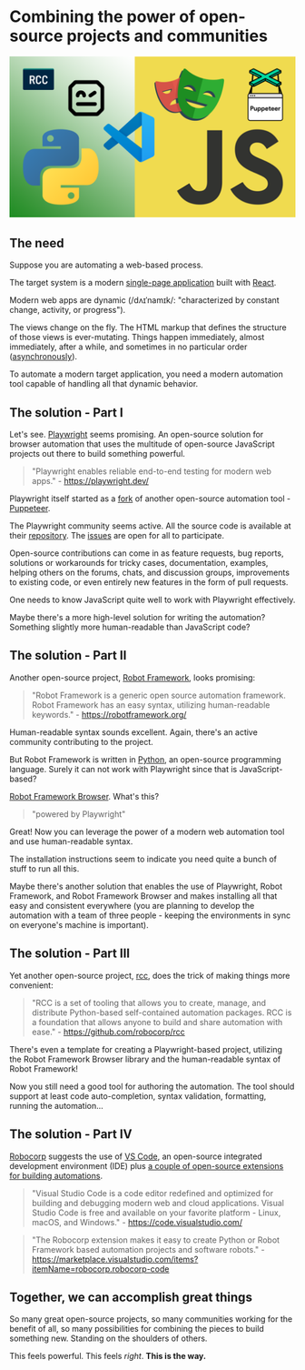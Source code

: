 # Combining the power of open-source projects and communities

![Open-source projects](images/main-image.png)

## The need

Suppose you are automating a web-based process.

The target system is a modern [single-page application](https://en.wikipedia.org/wiki/Single-page_application) built with [React](https://reactjs.org/).

Modern web apps are dynamic (/dʌɪˈnamɪk/: "characterized by constant change, activity, or progress").

The views change on the fly. The HTML markup that defines the structure of those views is ever-mutating. Things happen immediately, almost immediately, after a while, and sometimes in no particular order ([asynchronously](<https://en.wikipedia.org/wiki/Asynchrony_(computer_programming)>)).

To automate a modern target application, you need a modern automation tool capable of handling all that dynamic behavior.

## The solution - Part I

Let's see. [Playwright](https://playwright.dev/) seems promising. An open-source solution for browser automation that uses the multitude of open-source JavaScript projects out there to build something powerful.

> "Playwright enables reliable end-to-end testing for modern web apps." - https://playwright.dev/

Playwright itself started as a [fork](https://docs.github.com/en/pull-requests/collaborating-with-pull-requests/working-with-forks/about-forks) of another open-source automation tool - [Puppeteer](https://developers.google.com/web/tools/puppeteer).

The Playwright community seems active. All the source code is available at their [repository](https://github.com/microsoft/playwright). The [issues](https://github.com/microsoft/playwright/issues) are open for all to participate.

Open-source contributions can come in as feature requests, bug reports, solutions or workarounds for tricky cases, documentation, examples, helping others on the forums, chats, and discussion groups, improvements to existing code, or even entirely new features in the form of pull requests.

One needs to know JavaScript quite well to work with Playwright effectively.

Maybe there's a more high-level solution for writing the automation? Something slightly more human-readable than JavaScript code?

## The solution - Part II

Another open-source project, [Robot Framework](https://robotframework.org/), looks promising:

> "Robot Framework is a generic open source automation framework. Robot Framework has an easy syntax, utilizing human-readable keywords." - https://robotframework.org/

Human-readable syntax sounds excellent. Again, there's an active community contributing to the project.

But Robot Framework is written in [Python](https://www.python.org/), an open-source programming language. Surely it can not work with Playwright since that is JavaScript-based?

[Robot Framework Browser](https://robotframework-browser.org/). What's this?

> "powered by Playwright"

Great! Now you can leverage the power of a modern web automation tool and use human-readable syntax.

The installation instructions seem to indicate you need quite a bunch of stuff to run all this.

Maybe there's another solution that enables the use of Playwright, Robot Framework, and Robot Framework Browser and makes installing all that easy and consistent everywhere (you are planning to develop the automation with a team of three people - keeping the environments in sync on everyone's machine is important).

## The solution - Part III

Yet another open-source project, [rcc](https://github.com/robocorp/rcc), does the trick of making things more convenient:

> "RCC is a set of tooling that allows you to create, manage, and distribute Python-based self-contained automation packages. RCC is a foundation that allows anyone to build and share automation with ease." - https://github.com/robocorp/rcc

There's even a template for creating a Playwright-based project, utilizing the Robot Framework Browser library and the human-readable syntax of Robot Framework!

Now you still need a good tool for authoring the automation. The tool should support at least code auto-completion, syntax validation, formatting, running the automation...

## The solution - Part IV

[Robocorp](https://robocorp.com/) suggests the use of [VS Code](https://code.visualstudio.com/), an open-source integrated development environment (IDE) plus [a couple of open-source extensions for building automations](https://marketplace.visualstudio.com/search?term=robocorp&target=VSCode&category=All%20categories&sortBy=Relevance).

> "Visual Studio Code is a code editor redefined and optimized for building and debugging modern web and cloud applications. Visual Studio Code is free and available on your favorite platform - Linux, macOS, and Windows." - https://code.visualstudio.com/

> "The Robocorp extension makes it easy to create Python or Robot Framework based automation projects and software robots." - https://marketplace.visualstudio.com/items?itemName=robocorp.robocorp-code

## Together, we can accomplish great things

So many great open-source projects, so many communities working for the benefit of all, so many possibilities for combining the pieces to build something new. Standing on the shoulders of others.

This feels powerful. This feels _right_. **This is the way.**
